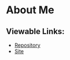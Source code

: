 # About Me

## Viewable Links:
- [Repository](https://github.com/LundukS/About-me)
- [Site](https://lunduks.github.io/About-me/)


